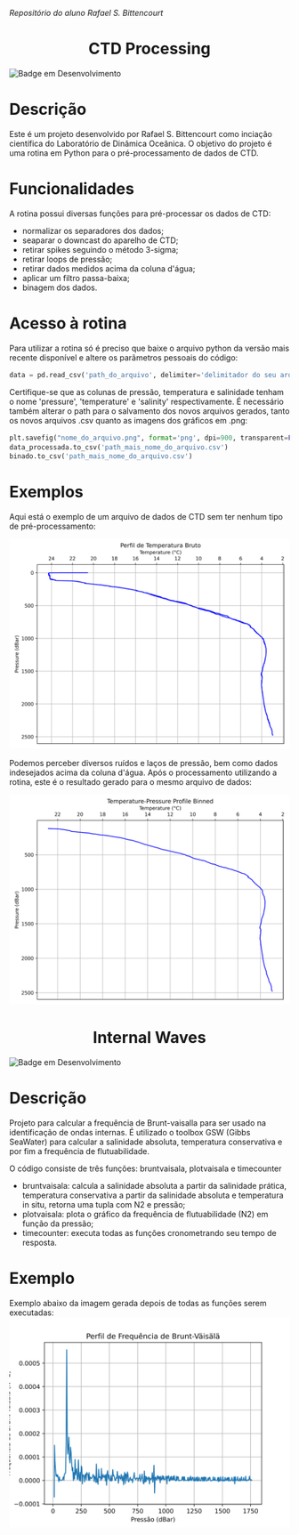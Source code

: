 *Repositório do aluno Rafael S. Bittencourt*

<h1 align="center"> CTD Processing </h1>

![Badge em Desenvolvimento](http://img.shields.io/static/v1?label=Versão&message=V.1.7.0&color=GREEN&style=for-the-badge)

# Descrição
Este é um projeto desenvolvido por Rafael S. Bittencourt como inciação científica do Laboratório de Dinâmica Oceânica.
O objetivo do projeto é uma rotina em Python para o pré-processamento de dados de CTD.

# Funcionalidades
A rotina possui diversas funções para pré-processar os dados de CTD:
 - normalizar os separadores dos dados;
 - seaparar o downcast do aparelho de CTD;
 - retirar spikes seguindo o método 3-sigma;
 - retirar loops de pressão;
 - retirar dados medidos acima da coluna d'água;
 - aplicar um filtro passa-baixa;
 - binagem dos dados.

# Acesso à rotina
Para utilizar a rotina só é preciso que baixe o arquivo python da versão mais recente disponível e altere os parãmetros pessoais do código: 
```Python
data = pd.read_csv('path_do_arquivo', delimiter='delimitador do seu arquivo', index_col=False)
```
Certifique-se que as colunas de pressão, temperatura e salinidade tenham o nome 'pressure', 'temperature' e 'salinity' respectivamente.
É necessário também alterar o path para o salvamento dos novos arquivos gerados, tanto os novos arquivos .csv quanto as imagens dos gráficos em .png:
```Python
plt.savefig("nome_do_arquivo.png", format='png', dpi=900, transparent=False)
data_processada.to_csv('path_mais_nome_do_arquivo.csv')
binado.to_csv('path_mais_nome_do_arquivo.csv')
```

# Exemplos
Aqui está o exemplo de um arquivo de dados de CTD sem ter nenhum tipo de pré-processamento:

![Perfil de dados brutos](CTDProcessing/Perfis/Perfil_bruto.png)

Podemos perceber diversos ruídos e laços de pressão, bem como dados indesejados acima da coluna d'água. Após o processamento utilizando a rotina, este é o resultado gerado para o mesmo arquivo de dados:

![Perfil depois de todas as etapas de processamento](CTDProcessing/Perfis/Perfil_binado.png)

<h1 align="center"> Internal Waves </h1>

![Badge em Desenvolvimento](http://img.shields.io/static/v1?label=Versão&message=V.1.1.2&color=GREEN&style=for-the-badge)

# Descrição
Projeto para calcular a frequência de Brunt-vaisalla para ser usado na identificação de ondas internas.
É utilizado o toolbox GSW (Gibbs SeaWater) para calcular a salinidade absoluta, temperatura conservativa e por fim a frequência de flutuabilidade.

O código consiste de três funções: bruntvaisala, plotvaisala e timecounter

- bruntvaisala: calcula a salinidade absoluta a partir da salinidade prática, temperatura conservativa a partir da salinidade absoluta e temperatura in situ, retorna uma tupla com N2 e pressão;
- plotvaisala: plota o gráfico da frequência de flutuabilidade (N2) em função da pressão;
- timecounter: executa todas as funções cronometrando seu tempo de resposta.

# Exemplo
Exemplo abaixo da imagem gerada depois de todas as funções serem executadas:
![Plot da Frequência de Flutuabilidade](InternalWaves/Perfis/bruntvaisala.png)

